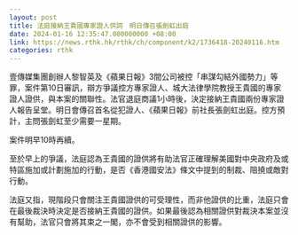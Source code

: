 ```yaml
---
layout: post
title: 法庭接納王貴國專家證人供詞　明日傳召張劍虹出庭
date: 2024-01-16 12:35:47.000000000 +08:00
link: https://news.rthk.hk/rthk/ch/component/k2/1736418-20240116.htm
categories: rthk
---
```


壹傳媒集團創辦人黎智英及《蘋果日報》3間公司被控「串謀勾結外國勢力」等罪，案件第10日審訊，辯方爭議控方專家證人、城大法律學院教授王貴國的專家證人證供，與本案的關聯性。法官退庭商議1小時後，決定接納王貴國兩份專家證人報告呈堂。明日會傳召首名從犯證人、《蘋果日報》前社長張劍虹出庭。控方預計，主問張劍虹至少需要一星期。

案件明早10時再續。

至於早上的爭議，法庭認為王貴國的證供將有助法官正確理解美國對中央政府及或特區施加或計劃施加的行動，是否《香港國安法》條文中提到的制裁、阻撓或敵對行動。

法庭又指，現階段只會關注王貴國證供的可受理性，而非他證供的比重，法庭只會在最後裁決時決定是否接納王貴國的證供。如果最後認為相關證供對裁決本案並沒有幫助，法官只會將其束之一閣，亦不會受到相關證供的影響。
